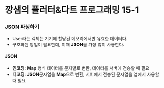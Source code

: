 # 깡샘의 플러터&다트 프로그래밍 15-1


### JSON 파싱하기
- User라는 객체는 기기에 할당된 메모리에서만 유효한 데이터다.
- 구조화된 방법이 필요한데, 이때 **JSON**을 가장 많이 사용한다.

#### JSON
- **인코딩**: **Map** 형식 데이터를 문자열로 변환, 데이터를 서버에 전송할 때 필요
- **디코딩**: **JSON**문자열을 **Map**으로 변환, 서버에서 전송된 문자열을 앱에서 사용할 때 필요